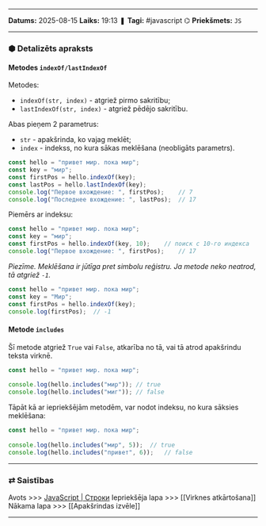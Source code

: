 ___

**Datums:** 2025-08-15
**Laiks:** 19:13
❚ **Tagi:** #javascript 
⌬ **Priekšmets:**  `JS`

---
### ⬢ Detalizēts apraksts
#### Metodes `indexOf/lastIndexOf`

Metodes:

- `indexOf(str, index)` - atgriež pirmo sakritību;
- `lastIndexOf(str, index)` - atgriež pēdējo sakritību.

Abas pieņem 2 parametrus:

- `str` - apakšrinda, ko vajag meklēt;
- `index` - indekss, no kura sākas meklēšana (neobligāts parametrs).

```js
const hello = "привет мир. пока мир";
const key = "мир";
const firstPos = hello.indexOf(key);
const lastPos = hello.lastIndexOf(key);
console.log("Первое вхождение: ", firstPos);    // 7
console.log("Последнее вхождение: ", lastPos);  // 17
```

Piemērs ar indeksu:

```js
const hello = "привет мир. пока мир";
const key = "мир";
const firstPos = hello.indexOf(key, 10);    // поиск с 10-го индекса
console.log("Первое вхождение: ", firstPos);    // 17
```

*Piezīme. Meklēšana ir jūtīga pret simbolu reģistru. Ja metode neko neatrod, tā atgriež `-1`.*

```js
const hello = "привет мир. пока мир";
const key = "Мир";
const firstPos = hello.indexOf(key);
console.log(firstPos);  // -1
```

#### Metode `includes`

Šī metode atgriež `True` vai `False`, atkarība no tā, vai tā atrod apakšrindu teksta virknē.

```js
const hello = "привет мир. пока мир";
 
console.log(hello.includes("мир")); // true
console.log(hello.includes("миг")); // false
```

Tāpāt kā ar iepriekšējām metodēm, var nodot indeksu, no kura sāksies meklēšana:

```js
const hello = "привет мир. пока мир";
 
console.log(hello.includes("мир", 5));  // true
console.log(hello.includes("привет", 6));   // false
```

---
### ⇄ Saistības

Avots >>> [JavaScript \| Строки](https://metanit.com/web/javascript/6.1.php)
Iepriekšēja lapa >>> [[Virknes atkārtošana]]
Nākama lapa >>> [[Apakšrindas izvēle]]

---